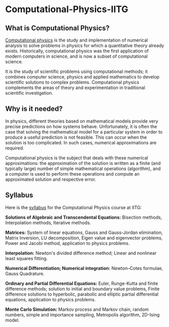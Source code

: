 # Computational-Physics-IITG
## What is Computational Physics?
[Computational physics] is the study and implementation of numerical analysis to solve problems in physics for which a quantitative theory already exists. Historically, computational physics was the first application of modern computers in science, and is now a subset of computational science. 

It is the study of scientific problems using computational methods; it combines computer science, physics and applied mathematics to develop scientific solutions to complex problems. Computational physics complements the areas of theory and experimentation in traditional scientific investigation.

## Why is it needed?
In physics, different theories based on mathematical models provide very precise predictions on how systems behave. Unfortunately, it is often the case that solving the mathematical model for a particular system in order to produce a useful prediction is not feasible. This can occur when the solution is too complicated. In such cases, numerical approximations are required.

Computational physics is the subject that deals with these numerical approximations: the approximation of the solution is written as a finite (and typically large) number of simple mathematical operations (algorithm), and a computer is used to perform these operations and compute an approximated solution and respective error.

## Syllabus
Here is the [syllabus] for the Computational Physics course at IITG:

**Solutions of Algebraic and Transcendental Equations:** Bisection methods, Interpolation methods, Iterative methods.

**Matrices:** System of linear equations, Gauss and Gauss-Jordan elimination, Matrix Inversion, LU decomposition, Eigen value and eigenvector problems, Power and Jacobi method, application to physics problems.

**Interpolation:** Newton's divided difference method; Linear and nonlinear least squares fitting.

**Numerical Differentiation; Numerical integration:** Newton–Cotes formulae, Gauss Quadrature.

**Ordinary and Partial Differential Equations:** Euler, Runge-Kutta and finite difference methods; solution to initial and boundary value problems, Finite difference solutions to hyperbolic, parabolic and elliptic partial differential equations, application to physics problems.

**Monte Carlo Simulation:** Markov process and Markov chain, random numbers, simple and importance sampling, Metropolis algorithm, 2D-Ising model.

[Computational Physics]: https://en.wikipedia.org/wiki/Computational_physics "Computational Physics - Wikipedia"
[syllabus]: https://www.iitg.ac.in/phy/pdfdocs/BTech-EP-final-course-structure-plus-syllabus2019.pdf "Syllabus for B-Tech in EP, IITG"